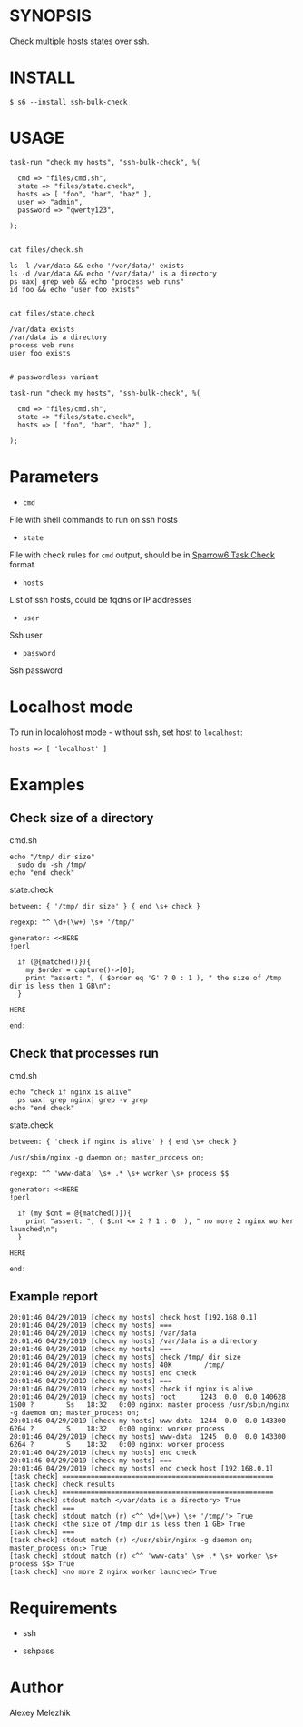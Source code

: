 # SYNOPSIS

Check multiple hosts states over ssh.

# INSTALL

    $ s6 --install ssh-bulk-check

# USAGE

    task-run "check my hosts", "ssh-bulk-check", %(

      cmd => "files/cmd.sh",
      state => "files/state.check",
      hosts => [ "foo", "bar", "baz" ],
      user => "admin",
      password => "qwerty123",

    );


    cat files/check.sh

    ls -l /var/data && echo '/var/data/' exists
    ls -d /var/data && echo '/var/data/' is a directory
    ps uax| grep web && echo "process web runs"
    id foo && echo "user foo exists"


    cat files/state.check

    /var/data exists
    /var/data is a directory
    process web runs
    user foo exists


    # passwordless variant

    task-run "check my hosts", "ssh-bulk-check", %(

      cmd => "files/cmd.sh",
      state => "files/state.check",
      hosts => [ "foo", "bar", "baz" ],

    );

# Parameters

* `cmd`

File with shell commands to run on ssh hosts

* `state`

File with check rules for `cmd` output, should be in [Sparrow6 Task Check](https://github.com/melezhik/Sparrow6/blob/master/documentation/taskchecks.md) format

*  `hosts`

List of ssh hosts, could be fqdns or IP addresses

* `user`

Ssh user

* `password`

Ssh password

# Localhost mode

To run in localohost mode - without ssh, set host to `localhost`:

    hosts => [ 'localhost' ]

# Examples

## Check size of a directory

cmd.sh

    echo "/tmp/ dir size"
      sudo du -sh /tmp/
    echo "end check"

state.check


    between: { '/tmp/ dir size' } { end \s+ check }
    
    regexp: ^^ \d+(\w+) \s+ '/tmp/'
    
    generator: <<HERE
    !perl
    
      if (@{matched()}){
        my $order = capture()->[0];
        print "assert: ", ( $order eq 'G' ? 0 : 1 ), " the size of /tmp dir is less then 1 GB\n";
      }
    
    HERE
    
    end:    

## Check that processes run 


cmd.sh

    echo "check if nginx is alive"
      ps uax| grep nginx| grep -v grep
    echo "end check"
    
state.check

    between: { 'check if nginx is alive' } { end \s+ check }
    
    /usr/sbin/nginx -g daemon on; master_process on;
    
    regexp: ^^ 'www-data' \s+ .* \s+ worker \s+ process $$
    
    generator: <<HERE
    !perl
    
      if (my $cnt = @{matched()}){
        print "assert: ", ( $cnt <= 2 ? 1 : 0  ), " no more 2 nginx worker launched\n";
      }
    
    HERE
    
    end:
    
## Example report


    20:01:46 04/29/2019 [check my hosts] check host [192.168.0.1]
    20:01:46 04/29/2019 [check my hosts] ===
    20:01:46 04/29/2019 [check my hosts] /var/data
    20:01:46 04/29/2019 [check my hosts] /var/data is a directory
    20:01:46 04/29/2019 [check my hosts] ===
    20:01:46 04/29/2019 [check my hosts] check /tmp/ dir size
    20:01:46 04/29/2019 [check my hosts] 40K        /tmp/
    20:01:46 04/29/2019 [check my hosts] end check
    20:01:46 04/29/2019 [check my hosts] ===
    20:01:46 04/29/2019 [check my hosts] check if nginx is alive
    20:01:46 04/29/2019 [check my hosts] root      1243  0.0  0.0 140628  1500 ?        Ss   18:32   0:00 nginx: master process /usr/sbin/nginx -g daemon on; master_process on;
    20:01:46 04/29/2019 [check my hosts] www-data  1244  0.0  0.0 143300  6264 ?        S    18:32   0:00 nginx: worker process
    20:01:46 04/29/2019 [check my hosts] www-data  1245  0.0  0.0 143300  6264 ?        S    18:32   0:00 nginx: worker process
    20:01:46 04/29/2019 [check my hosts] end check
    20:01:46 04/29/2019 [check my hosts] ===
    20:01:46 04/29/2019 [check my hosts] end check host [192.168.0.1]
    [task check] ====================================================
    [task check] check results
    [task check] ====================================================
    [task check] stdout match </var/data is a directory> True
    [task check] ===
    [task check] stdout match (r) <^^ \d+(\w+) \s+ '/tmp/'> True
    [task check] <the size of /tmp dir is less then 1 GB> True
    [task check] ===
    [task check] stdout match (r) </usr/sbin/nginx -g daemon on; master_process on;> True
    [task check] stdout match (r) <^^ 'www-data' \s+ .* \s+ worker \s+ process $$> True
    [task check] <no more 2 nginx worker launched> True
    
# Requirements

* ssh

* sshpass

# Author

Alexey Melezhik

